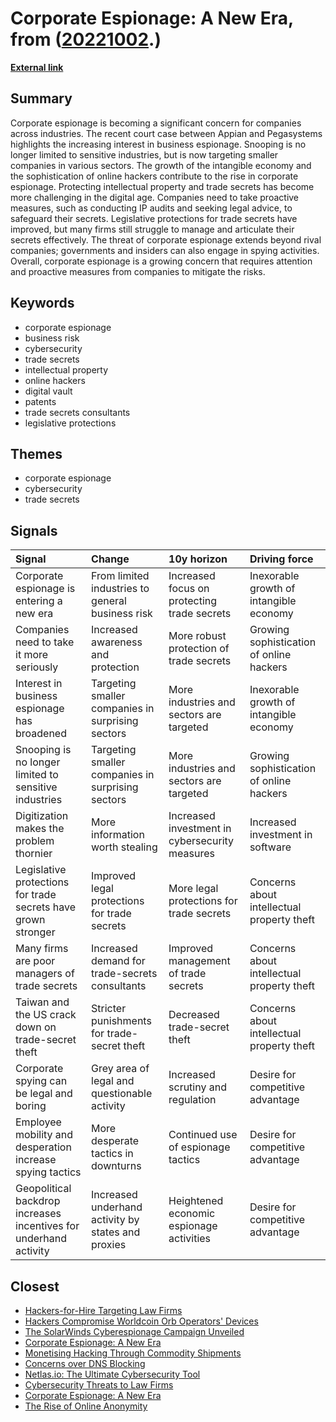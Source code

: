 # __Corporate Espionage: A New Era__, from ([20221002](https://kghosh.substack.com/p/20221002).)

__[External link](https://www.economist.com/business/2022/05/30/corporate-espionage-is-entering-a-new-era)__



## Summary

Corporate espionage is becoming a significant concern for companies across industries. The recent court case between Appian and Pegasystems highlights the increasing interest in business espionage. Snooping is no longer limited to sensitive industries, but is now targeting smaller companies in various sectors. The growth of the intangible economy and the sophistication of online hackers contribute to the rise in corporate espionage. Protecting intellectual property and trade secrets has become more challenging in the digital age. Companies need to take proactive measures, such as conducting IP audits and seeking legal advice, to safeguard their secrets. Legislative protections for trade secrets have improved, but many firms still struggle to manage and articulate their secrets effectively. The threat of corporate espionage extends beyond rival companies; governments and insiders can also engage in spying activities. Overall, corporate espionage is a growing concern that requires attention and proactive measures from companies to mitigate the risks.

## Keywords

* corporate espionage
* business risk
* cybersecurity
* trade secrets
* intellectual property
* online hackers
* digital vault
* patents
* trade secrets consultants
* legislative protections

## Themes

* corporate espionage
* cybersecurity
* trade secrets

## Signals

| Signal                                                            | Change                                             | 10y horizon                                    | Driving force                              |
|:------------------------------------------------------------------|:---------------------------------------------------|:-----------------------------------------------|:-------------------------------------------|
| Corporate espionage is entering a new era                         | From limited industries to general business risk   | Increased focus on protecting trade secrets    | Inexorable growth of intangible economy    |
| Companies need to take it more seriously                          | Increased awareness and protection                 | More robust protection of trade secrets        | Growing sophistication of online hackers   |
| Interest in business espionage has broadened                      | Targeting smaller companies in surprising sectors  | More industries and sectors are targeted       | Inexorable growth of intangible economy    |
| Snooping is no longer limited to sensitive industries             | Targeting smaller companies in surprising sectors  | More industries and sectors are targeted       | Growing sophistication of online hackers   |
| Digitization makes the problem thornier                           | More information worth stealing                    | Increased investment in cybersecurity measures | Increased investment in software           |
| Legislative protections for trade secrets have grown stronger     | Improved legal protections for trade secrets       | More legal protections for trade secrets       | Concerns about intellectual property theft |
| Many firms are poor managers of trade secrets                     | Increased demand for trade-secrets consultants     | Improved management of trade secrets           | Concerns about intellectual property theft |
| Taiwan and the US crack down on trade-secret theft                | Stricter punishments for trade-secret theft        | Decreased trade-secret theft                   | Concerns about intellectual property theft |
| Corporate spying can be legal and boring                          | Grey area of legal and questionable activity       | Increased scrutiny and regulation              | Desire for competitive advantage           |
| Employee mobility and desperation increase spying tactics         | More desperate tactics in downturns                | Continued use of espionage tactics             | Desire for competitive advantage           |
| Geopolitical backdrop increases incentives for underhand activity | Increased underhand activity by states and proxies | Heightened economic espionage activities       | Desire for competitive advantage           |

## Closest

* [Hackers-for-Hire Targeting Law Firms](86eed7596de75b410b471fb8618f4be3)
* [Hackers Compromise Worldcoin Orb Operators' Devices](38242c2652ac7f212d8d9955b40be595)
* [The SolarWinds Cyberespionage Campaign Unveiled](60d708d49e171255bc45464e0b5e6a6a)
* [Corporate Espionage: A New Era](24e03440e7901342e12da817c3fc951e)
* [Monetising Hacking Through Commodity Shipments](af7a13a1e97a8ebff3d521dabea087ce)
* [Concerns over DNS Blocking](ee0bcad312f833a9283e4344b051de2f)
* [Netlas.io: The Ultimate Cybersecurity Tool](ae919b08f9b58de655abd2fea03c1169)
* [Cybersecurity Threats to Law Firms](0b6d917158cd84c369d0af378202984b)
* [Corporate Espionage: A New Era](24e03440e7901342e12da817c3fc951e)
* [The Rise of Online Anonymity](52a829c92d96543f396d37b44440c475)